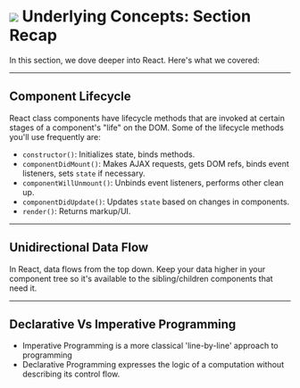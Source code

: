 # ![](https://ga-dash.s3.amazonaws.com/production/assets/logo-9f88ae6c9c3871690e33280fcf557f33.png) Underlying Concepts: Section Recap



In this section, we dove deeper into React. Here's what we covered:

---

## Component Lifecycle

React class components have lifecycle methods that are invoked at certain stages of a component's "life" on the DOM. Some of the lifecycle methods you'll use frequently are:

  - `constructor()`: Initializes state, binds methods.
  - `componentDidMount()`: Makes AJAX requests, gets DOM refs, binds event listeners, sets `state` if necessary.
  - `componentWillUnmount()`: Unbinds event listeners, performs other clean up.
  - `componentDidUpdate()`: Updates `state` based on changes in components.
  - `render()`: Returns markup/UI.

---

## Unidirectional Data Flow

In React, data flows from the top down. Keep your data higher in your component tree so it's available to the sibling/children components that need it.

---

## Declarative Vs Imperative Programming

  - Imperative Programming is a more classical 'line-by-line' approach to programming
  - Declarative Programming expresses the logic of a computation without describing its control flow.
